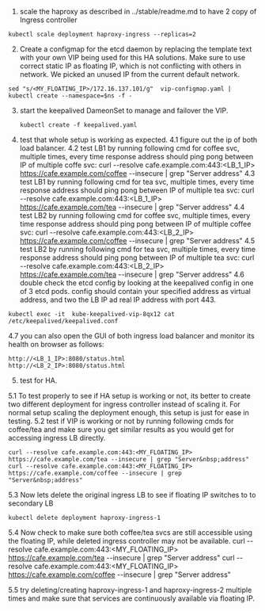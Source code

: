 

1. scale the haproxy  as described in ../stable/readme.md to have 2 copy of Ingress controller
  ```
  kubectl scale deployment haproxy-ingress --replicas=2
  ```

2. Create a configmap for the etcd daemon by replacing the template text with your own VIP being used for this HA solutions. Make sure to use correct static IP as floating IP, which is not conflicting with others in network. We picked an unused IP from the current default network.
  ```
  sed "s/<MY_FLOATING_IP>/172.16.137.101/g"  vip-configmap.yaml | kubectl create --namespace=$ns -f -
  ```

3. start the keepalived DameonSet to manage and failover the VIP. 
   ```
   kubectl create -f keepalived.yaml
   ```
   
4. test that whole setup is working as expected.
4.1  figure out the ip of both load balancer.
4.2 test LB1 by running following cmd for coffee svc, multiple times, every time response address  should ping pong between IP of multiple coffe svc:
   curl --resolve cafe.example.com:443:<LB_1_IP> https://cafe.example.com/coffee --insecure | grep "Server&nbsp;address"
4.3 test LB1 by running following cmd for tea svc, multiple times, every time response address should ping pong between IP of multiple tea svc:
   curl --resolve cafe.example.com:443:<LB_1_IP> https://cafe.example.com/tea --insecure | grep "Server&nbsp;address"
4.4 test LB2 by running following cmd for coffee svc, multiple times, every time response address  should ping pong between IP of multiple coffee svc:
   curl --resolve cafe.example.com:443:<LB_2_IP> https://cafe.example.com/coffee --insecure | grep "Server&nbsp;address"
4.5 test LB2 by running following cmd for tea svc, multiple times, every time response address  should ping pong between IP of multiple tea svc:
   curl --resolve cafe.example.com:443:<LB_2_IP> https://cafe.example.com/tea --insecure | grep "Server&nbsp;address"
4.6 double check the etcd config by looking at the keepalived config in one of 3 etcd pods. config should contain your specified address as virtual address, and two the LB IP ad real IP address with port 443.
  ```
  kubectl exec -it  kube-keepalived-vip-8qx12 cat /etc/keepalived/keepalived.conf
  ```
4.7 you can also open the GUI of both ingress load balancer and monitor its health on browser as follows:
  ```
  http://<LB_1_IP>:8080/status.html
  http://<LB_2_IP>:8080/status.html
  ```


5. test for HA.

5.1 To test properly to see if HA setup is working or not, its better to create two different deployment for ingress controller instead of scaling it. For normal setup scaling the deployment enough, this setup is just for ease in testing. 
5.2 test if VIP is working or not by running following cmds for coffee/tea and make sure you get similar results as you would get for accessing ingress LB directly.
  ```
  curl --resolve cafe.example.com:443:<MY_FLOATING_IP> https://cafe.example.com/tea --insecure | grep "Server&nbsp;address"
  curl --resolve cafe.example.com:443:<MY_FLOATING_IP> https://cafe.example.com/coffee --insecure | grep "Server&nbsp;address"
  ```
5.3  Now lets delete the original ingress LB to see if floating IP switches to to secondary LB
  ```
  kubectl delete deployment haproxy-ingress-1
  ```
5.4 Now check to make sure both coffee/tea svcs are still accessible using the floating IP, while deleted ingress controller may not be available.
  curl --resolve cafe.example.com:443:<MY_FLOATING_IP> https://cafe.example.com/tea --insecure | grep "Server&nbsp;address"
  curl --resolve cafe.example.com:443:<MY_FLOATING_IP> https://cafe.example.com/coffee --insecure | grep "Server&nbsp;address"

5.5 try deleting/creating haproxy-ingress-1 and haproxy-ingress-2 multiple times and make sure that services are continuously available via floating IP.

